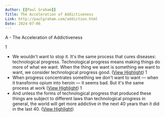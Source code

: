 ```yaml
---
Author: [[Paul Graham]]
Title: The Acceleration of Addictiveness
Link: http://paulgraham.com/addiction.html
Date: 2024-07-06
---
```

A - The Acceleration of Addictiveness

1
- We wouldn't want to stop it. It's the same process that cures diseases: technological progress. Technological progress means making things do more of what we want. When the thing we want is something we want to want, we consider technological progress good. ([View Highlight](https://read.readwise.io/read/01hn5kqw1en3374c8vccryyww9))
1
- When progress concentrates something we don't want to want — when it transforms opium into heroin — it seems bad. But it's the same process at work ([View Highlight](https://read.readwise.io/read/01hn5kr3sptj0beqbt3nn8cvwx))
1
- And unless the forms of technological progress that produced these things are subject to different laws than technological progress in general, the world will get more addictive in the next 40 years than it did in the last 40. ([View Highlight](https://read.readwise.io/read/01hn5ksf9gmcfyeqr1ntm8sy75))
